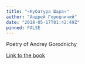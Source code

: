 ```yaml
---
title: "«Кубатура Шара»"
author: "Андрей Городничий"
date: "2018-05-17T01:42:49Z"
pinned: FALSE
---
```


Poetry of Andrey Gorodnichy

[Link to the book](https://bookdown.org/gorodnichy/andre2/)
